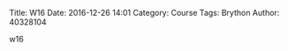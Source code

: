 Title: W16
Date: 2016-12-26 14:01
Category: Course
Tags: Brython
Author: 40328104

w16

<!-- 導入 Brython 標準程式庫 -->
<script type="text/javascript" src="https://cdn.rawgit.com/brython-dev/brython/master/www/src/brython_dist.js">
</script>
 
<!-- 啟動 Brython -->
<script>
window.onload=function(){
brython(1);
}
</script>
 
<div id="ex1"></div>
<script type="text/python3">
from browser import document as doc
container = doc['ex1']
 
container <= "W14 練習"
</script>
 
<div id="ex2"></div>
<script type="text/python3">
from browser import document as doc
from browser import html
container = doc['ex2']
mystring = input("要印出什麼字串?")
mynum = input("要印幾次?")
 
 
for i in range(int(mynum)):
    #container <= "W14 練習-2" + html. BR()
    container <= mystring + html. BR()
</script>
